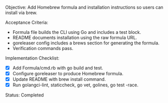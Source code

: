 Objective: Add Homebrew formula and installation instructions so users can install via brew.

Acceptance Criteria:
- Formula file builds the CLI using Go and includes a test block.
- README documents installation using the raw formula URL.
- goreleaser config includes a brews section for generating the formula.
- Verification commands pass.

Implementation Checklist:
- [x] Add Formula/cmd.rb with go build and test.
- [x] Configure goreleaser to produce Homebrew formula.
- [x] Update README with brew install command.
- [x] Run golangci-lint, staticcheck, go vet, golines, go test -race.

Status: Completed
